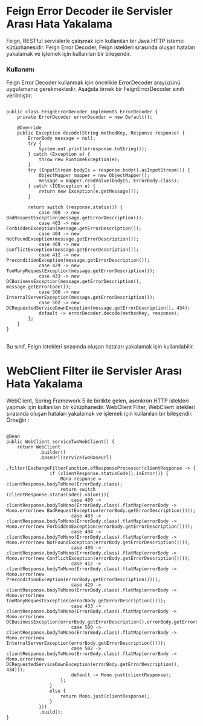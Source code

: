 <h1>Feign Error Decoder ile Servisler Arası Hata Yakalama</h1>

Feign, RESTful servislerle çalışmak için kullanılan bir Java HTTP istemci kütüphanesidir. Feign Error Decoder, Feign
istekleri sırasında oluşan hataları yakalamak ve işlemek için kullanılan bir bileşendir.

<h3>Kullanımı</h3>

Feign Error Decoder kullanmak için öncelikle ErrorDecoder arayüzünü uygulamanız gerekmektedir. Aşağıda örnek bir
FeignErrorDecoder sınıfı verilmiştir:

<pre>
<code>
public class FeignErrorDecoder implements ErrorDecoder {
    private ErrorDecoder errorDecoder = new Default();

    @Override
    public Exception decode(String methodKey, Response response) {
        ErrorBody message = null;
        try {
            System.out.println(response.toString());
        } catch (Exception e) {
            throw new RuntimeException(e);
        }
        try (InputStream bodyIs = response.body().asInputStream()) {
            ObjectMapper mapper = new ObjectMapper();
            message = mapper.readValue(bodyIs, ErrorBody.class);
        } catch (IOException e) {
            return new Exception(e.getMessage());
        }

        return switch (response.status()) {
            case 400 -> new BadRequestException(message.getErrorDescription());
            case 403 -> new ForbiddenException(message.getErrorDescription());
            case 404 -> new NotFoundException(message.getErrorDescription());
            case 409 -> new ConflictException(message.getErrorDescription());
            case 412 -> new PreconditionException(message.getErrorDescription());
            case 429 -> new TooManyRequestException(message.getErrorDescription());
            case 433 -> new DCBusinessException(message.getErrorDescription(), message.getErrorCode());
            case 500 -> new InternalServerException(message.getErrorDescription());
            case 502 -> new DCRequestedServiceDownException(message.getErrorDescription(), 434);
            default -> errorDecoder.decode(methodKey, response);
        };
    }
}
</code>
</pre>

Bu sınıf, Feign istekleri sırasında oluşan hataları yakalamak için kullanılabilir.

<h1>
WebClient Filter ile Servisler Arası Hata Yakalama
</h1>

WebClient, Spring Framework 5 ile birlikte gelen, asenkron HTTP istekleri yapmak için kullanılan bir kütüphanedir.
WebClient Filter, WebClient istekleri sırasında oluşan hataları yakalamak ve işlemek için kullanılan bir bileşendir.
Örneğin :
<pre>
<code>
@Bean
public WebClient serviceTwoWebClient() {
    return WebClient
            .builder()
            .baseUrl(serviceTwoBaseUrl)
            .filter(ExchangeFilterFunction.ofResponseProcessor(clientResponse -> {
                if (clientResponse.statusCode().isError()) {
                    Mono<ErrorBody> response = clientResponse.bodyToMono(ErrorBody.class);
                    return switch (clientResponse.statusCode().value()){
                        case 400 -> clientResponse.bodyToMono(ErrorBody.class).flatMap(errorBody -> Mono.error(new BadRequestException(errorBody.getErrorDescription())));
                        case 403 -> clientResponse.bodyToMono(ErrorBody.class).flatMap(errorBody -> Mono.error(new ForbiddenException(errorBody.getErrorDescription())));
                        case 404 -> clientResponse.bodyToMono(ErrorBody.class).flatMap(errorBody -> Mono.error(new NotFoundException(errorBody.getErrorDescription())));
                        case 409 -> clientResponse.bodyToMono(ErrorBody.class).flatMap(errorBody -> Mono.error(new ConflictException(errorBody.getErrorDescription())));
                        case 412 -> clientResponse.bodyToMono(ErrorBody.class).flatMap(errorBody -> Mono.error(new PreconditionException(errorBody.getErrorDescription())));
                        case 429 -> clientResponse.bodyToMono(ErrorBody.class).flatMap(errorBody -> Mono.error(new TooManyRequestException(errorBody.getErrorDescription())));
                        case 433 -> clientResponse.bodyToMono(ErrorBody.class).flatMap(errorBody -> Mono.error(new DCBusinessException(errorBody.getErrorDescription(),errorBody.getErrorCode())));
                        case 500 -> clientResponse.bodyToMono(ErrorBody.class).flatMap(errorBody -> Mono.error(new InternalServerException(errorBody.getErrorDescription())));
                        case 502 -> clientResponse.bodyToMono(ErrorBody.class).flatMap(errorBody -> Mono.error(new DCRequestedServiceDownException(errorBody.getErrorDescription(), 434)));
                        default -> Mono.just(clientResponse);
                    };
                }
                else {
                    return Mono.just(clientResponse);
                }
            }))
            .build();
}
</code>
</pre>